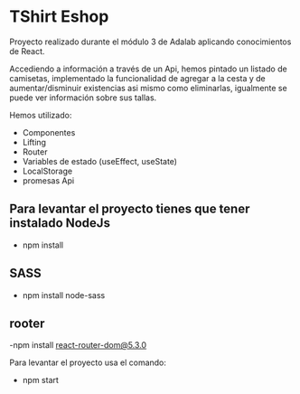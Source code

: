 # TShirt Eshop

Proyecto realizado durante el módulo 3 de Adalab aplicando conocimientos de React.

Accediendo a información a través de un Api, hemos pintado un listado de camisetas, implementado la funcionalidad de agregar a la cesta y de aumentar/disminuir existencias asi mismo como eliminarlas, igualmente se puede ver información sobre sus tallas.

Hemos utilizado:
- Componentes
- Lifting
- Router
- Variables de estado (useEffect, useState)
- LocalStorage
- promesas Api

## Para levantar el proyecto tienes que tener instalado NodeJs
- npm install

## SASS
- npm install node-sass

## rooter
-npm install react-router-dom@5.3.0

Para levantar el proyecto usa el comando: 
- npm start
